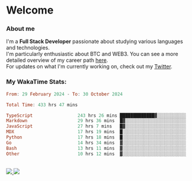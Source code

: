 # Welcome

### About me

I'm a **Full Stack Developer** passionate about studying various languages and technologies. 
</br>
I'm particularly enthusiastic about BTC and WEB3. You can see a more detailed overview of my career path [here](https://yan-pi.vercel.app/).
</br>
For updates on what I'm currently working on, check out my [Twitter](https://twitter.com/yamigake).

### My WakaTime Stats:
<!--START_SECTION:waka-->

```haskell
From: 29 February 2024 - To: 30 October 2024

Total Time: 433 hrs 47 mins

TypeScript                 243 hrs 26 mins █████████████▓░░░░░░░░░░░   54.83 %
Markdown                   29 hrs 36 mins  █▓░░░░░░░░░░░░░░░░░░░░░░░   06.67 %
JavaScript                 27 hrs 7 mins   █▓░░░░░░░░░░░░░░░░░░░░░░░   06.11 %
MDX                        17 hrs 19 mins  █░░░░░░░░░░░░░░░░░░░░░░░░   03.90 %
Python                     17 hrs 18 mins  █░░░░░░░░░░░░░░░░░░░░░░░░   03.90 %
Go                         14 hrs 34 mins  ▓░░░░░░░░░░░░░░░░░░░░░░░░   03.28 %
Bash                       13 hrs 11 mins  ▓░░░░░░░░░░░░░░░░░░░░░░░░   02.97 %
Other                      10 hrs 12 mins  ▓░░░░░░░░░░░░░░░░░░░░░░░░   02.30 %
```

<!--END_SECTION:waka-->

<div style="display: inline_block"><br>
  <a style="border-radius:10px;" href="https://www.linkedin.com/in/yan-fernandes-55a81a201/" target="_blank"><img src="https://skillicons.dev/icons?i=linkedin" target="_blank"</a> 
  <a style="border-radius:10px;" href = "mailto:yanfernandes404@gmail.com"><img src="https://skillicons.dev/icons?i=gmail" target="_blank"></a>
</div>
